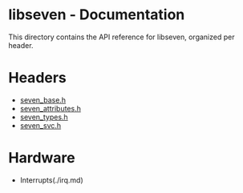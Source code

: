 # libseven - Documentation

This directory contains the API reference for libseven, organized per header.

# Headers

- [seven\_base.h](./base.md)
- [seven\_attributes.h](./attributes.md)
- [seven\_types.h](./types.md)
- [seven\_svc.h](./svc.md)

# Hardware

- Interrupts(./irq.md)
